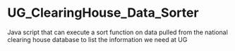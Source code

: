 # UG_ClearingHouse_Data_Sorter
Java script that can execute a sort function on data pulled from the national clearing house database to list the information we need at UG
